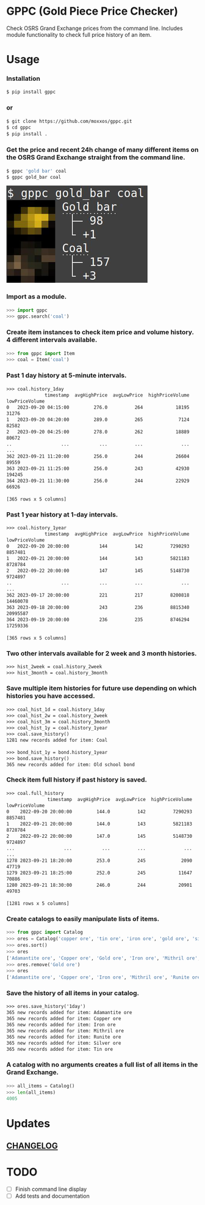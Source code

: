 # GPPC (Gold Piece Price Checker) 

Check OSRS Grand Exchange prices from the command line. Includes module functionality to check full price history of an item.

# Usage

### Installation

```bash
$ pip install gppc
```
### or
```bash 
$ git clone https://github.com/moxxos/gppc.git
$ cd gppc
$ pip install .
```

### Get the price and recent 24h change of many different items on the OSRS Grand Exchange straight from the command line.

```bash
$ gppc 'gold bar' coal
$ gppc gold_bar coal
```
![Image](https://raw.githubusercontent.com/moxxos/gppc/main/gppc_example.jpg)

### Import as a module.

```python
>>> import gppc
>>> gppc.search('coal')
```


### Create item instances to check item price and volume history. 4 different intervals available.


```python
>>> from gppc import Item
>>> coal = Item('coal')
```
### Past 1 day history at 5-minute intervals.
```
>>> coal.history_1day
              timestamp  avgHighPrice  avgLowPrice  highPriceVolume  lowPriceVolume
0   2023-09-20 04:15:00         276.0          264            18195           31276
1   2023-09-20 04:20:00         289.0          265             7124           82582
2   2023-09-20 04:25:00         278.0          262            18889           80672
..                  ...           ...          ...              ...             ...
362 2023-09-21 11:20:00         256.0          244            26604           89559
363 2023-09-21 11:25:00         256.0          243            42930          194245
364 2023-09-21 11:30:00         256.0          244            22929           66926

[365 rows x 5 columns]
```
### Past 1 year history at 1-day intervals.
```
>>> coal.history_1year
              timestamp  avgHighPrice  avgLowPrice  highPriceVolume  lowPriceVolume
0   2022-09-20 20:00:00           144          142          7290293         8857481
1   2022-09-21 20:00:00           144          143          5821183         8728784
2   2022-09-22 20:00:00           147          145          5148730         9724897
..                  ...           ...          ...              ...             ...
362 2023-09-17 20:00:00           221          217          8200818        14460078
363 2023-09-18 20:00:00           243          236          8815340        20995587
364 2023-09-19 20:00:00           236          235          8746294        17259336

[365 rows x 5 columns]
```
### Two other intervals available for 2 week and 3 month histories.
```
>>> hist_2week = coal.history_2week
>>> hist_3month = coal.history_3month
```
### Save multiple item histories for future use depending on which histories you have accessed.
```
>>> coal_hist_1d = coal.history_1day
>>> coal_hist_2w = coal.history_2week
>>> coal_hist_3m = coal.history_3month
>>> coal_hist_1y = coal.history_1year
>>> coal.save_history()
1281 new records added for item: Coal

>>> bond_hist_1y = bond.history_1year
>>> bond.save_history()
365 new records added for item: Old school bond
```
### Check item full history if past history is saved.
```
>>> coal.full_history
               timestamp  avgHighPrice  avgLowPrice  highPriceVolume  lowPriceVolume
0    2022-09-20 20:00:00         144.0          142          7290293         8857481
1    2022-09-21 20:00:00         144.0          143          5821183         8728784
2    2022-09-22 20:00:00         147.0          145          5148730         9724897
...                  ...           ...          ...              ...             ...
1278 2023-09-21 18:20:00         253.0          245             2090           47719
1279 2023-09-21 18:25:00         252.0          245            11647           70886
1280 2023-09-21 18:30:00         246.0          244            20901           49703

[1281 rows x 5 columns]
```
### Create catalogs to easily manipulate lists of items.
```python
>>> from gppc import Catalog
>>> ores = Catalog('copper ore', 'tin ore', 'iron ore', 'gold ore', 'silver ore', 'mithril ore', 'adamantite ore', 'runite ore')
>>> ores.sort()
>>> ores
['Adamantite ore', 'Copper ore', 'Gold ore', 'Iron ore', 'Mithril ore', 'Runite ore', 'Silver ore', 'Tin ore']
>>> ores.remove('Gold ore')
>>> ores
['Adamantite ore', 'Copper ore', 'Iron ore', 'Mithril ore', 'Runite ore', 'Silver ore', 'Tin ore']
```
### Save the history of all items in your catalog.
```
>>> ores.save_history('1day')
365 new records added for item: Adamantite ore
365 new records added for item: Copper ore
365 new records added for item: Iron ore
365 new records added for item: Mithril ore
365 new records added for item: Runite ore
365 new records added for item: Silver ore
365 new records added for item: Tin ore
```
### A catalog with no arguments creates a full list of all items in the Grand Exchange.
```python
>>> all_items = Catalog()
>>> len(all_items)
4005
```

# Updates

## [CHANGELOG](https://github.com/moxxos/gppc/blob/main/CHANGELOG.md)

# TODO
- [ ] Finish command line display
- [ ] Add tests and documentation